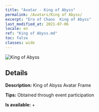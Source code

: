 ```yaml
---
title: "Avatar - King of Abyss"
permalink: /Avatars/King of Abyss/
excerpt: "Era of Chaos  King of Abyss"
last_modified_at: 2021-07-06
locale: en
ref: "King of Abyss.md"
toc: false
classes: wide
---
```

 ![King of Abyss](/images/a/avatarFrame_36.png)

## Details

 **Description:** King of Abyss Avatar Frame 

 **Tips:** Obtained through event participation 

 **Is available:**  + 

